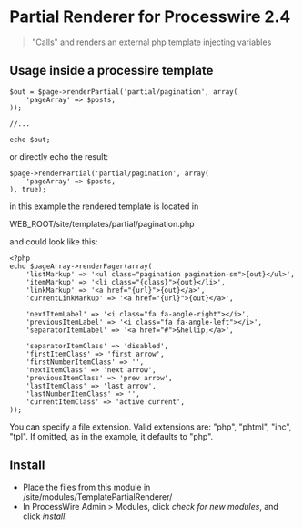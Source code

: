 # Partial Renderer for Processwire 2.4

> "Calls" and renders an external php template injecting variables

## Usage inside a processire template

```
$out = $page->renderPartial('partial/pagination', array(
    'pageArray' => $posts,
));

//...

echo $out;
```

or directly echo the result:

```
$page->renderPartial('partial/pagination', array(
    'pageArray' => $posts,
), true);
```

in this example the rendered template is located in

WEB_ROOT/site/templates/partial/pagination.php

and could look like this:

```
<?php
echo $pageArray->renderPager(array(
    'listMarkup' => '<ul class="pagination pagination-sm">{out}</ul>',
    'itemMarkup' => '<li class="{class}">{out}</li>',
    'linkMarkup' => '<a href="{url}">{out}</a>',
    'currentLinkMarkup' => '<a href="{url}">{out}</a>',

    'nextItemLabel' => '<i class="fa fa-angle-right"></i>',
    'previousItemLabel' => '<i class="fa fa-angle-left"></i>',
    'separatorItemLabel' => '<a href="#">&hellip;</a>',

    'separatorItemClass' => 'disabled',
    'firstItemClass' => 'first arrow',
    'firstNumberItemClass' => '',
    'nextItemClass' => 'next arrow',
    'previousItemClass' => 'prev arrow',
    'lastItemClass' => 'last arrow',
    'lastNumberItemClass' => '',
    'currentItemClass' => 'active current',
));
```

You can specify a file extension. Valid extensions are: "php", "phtml", "inc", "tpl".
If omitted, as in the example, it defaults to "php".

## Install

- Place the files from this module in /site/modules/TemplatePartialRenderer/
- In ProcessWire Admin > Modules, click *check for new modules*, and click *install*.
